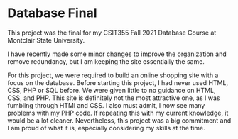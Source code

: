 # Database Final
This project was the final for my CSIT355 Fall 2021 Database Course at Montclair State University. 

I have recently made some minor changes to improve the organization and remove redundancy, but I am keeping the site essentially the same. 

For this project, we were required to build an online shopping site with a focus on the database. Before starting this project, I had never used HTML, CSS, PHP or SQL before. We were given little to no guidance on HTML, CSS, and PHP. This site is definitely not the most attractive one, as I was fumbling through HTMl and CSS. I also must admit, I now see many problems with my PHP code. If repeating this with my current knowledge, it would be a lot cleaner. Nevertheless, this project was a big commitment and I am proud of what it is, especially considering my skills at the time.
